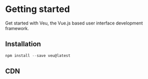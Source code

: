 # Getting started

Get started with Veu, the Vue.js based user interface development framework.

## Installation
```javascript
npm install --save veu@latest
```

## CDN
